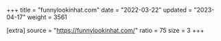 +++
title = "funnylookinhat.com"
date = "2022-03-22"
updated = "2023-04-17"
weight = 3561

[extra]
source = "https://funnylookinhat.com/"
ratio = 75
size = 3
+++
